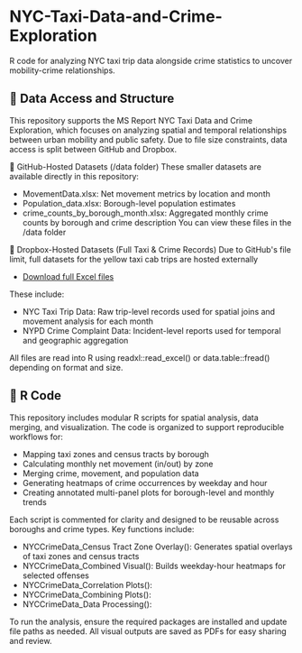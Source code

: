 # NYC-Taxi-Data-and-Crime-Exploration
R code for analyzing NYC taxi trip data alongside crime statistics to uncover mobility-crime relationships. 

## 📁 Data Access and Structure
This repository supports the MS Report NYC Taxi Data and Crime Exploration, which focuses on analyzing spatial and temporal relationships between urban mobility and public safety. Due to file size constraints, data access is split between GitHub and Dropbox. 

🔹 GitHub-Hosted Datasets (/data folder)
These smaller datasets are available directly in this repository: 
- MovementData.xlsx: Net movement metrics by location and month
- Population_data.xlsx: Borough-level population estimates
- crime_counts_by_borough_month.xlsx: Aggregated monthly crime counts by borough and crime description
You can view these files in the /data folder

🔹 Dropbox-Hosted Datasets (Full Taxi & Crime Records)
Due to GitHub's file limit, full datasets for the yellow taxi cab trips are hosted externally
- [Download full Excel files](https://www.dropbox.com/scl/fo/mrss9gpi3mgna98h35mvd/AEDUoPpmHZoa_zKQ5yzL4Sk?rlkey=ao9oyapxx583ovkp0v6xrz007&st=byxsi2tb&dl=0)

These include:
- NYC Taxi Trip Data: Raw trip-level records used for spatial joins and movement analysis for each month
- NYPD Crime Complaint Data: Incident-level reports used for temporal and geographic aggregation

All files are read into R using readxl::read_excel() or data.table::fread() depending on format and size. 

## 📁 R Code
This repository includes modular R scripts for spatial analysis, data merging, and visualization. The code is organized to support reproducible workflows for:
- Mapping taxi zones and census tracts by borough
- Calculating monthly net movement (in/out) by zone
- Merging crime, movement, and population data
- Generating heatmaps of crime occurrences by weekday and hour
- Creating annotated multi-panel plots for borough-level and monthly trends

Each script is commented for clarity and designed to be reusable across boroughs and crime types. Key functions include:
- NYCCrimeData_Census Tract Zone Overlay(): Generates spatial overlays of taxi zones and census tracts
- NYCCrimeData_Combined Visual(): Builds weekday-hour heatmaps for selected offenses
- NYCCrimeData_Correlation Plots(): 
- NYCCrimeData_Combining Plots(): 
- NYCCrimeData_Data Processing(): 

To run the analysis, ensure the required packages are installed and update file paths as needed. All visual outputs are saved as PDFs for easy sharing and review. 

